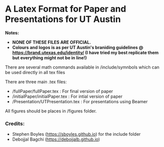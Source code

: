 # A Latex Format for Paper and Presentations for UT Austin

**Notes:**

- **NONE OF THESE FILES ARE OFFICIAL.**
- **Colours and logos is as per UT Austin's braniding guidelines @ https://brand.utexas.edu/identity/ (I have tried my best replicate them but everything might not be in line!)**

There are several math commands available in /include/symnbols which can be used directly in all tex files

There are three main .tex files:

- /fullPaper/fullPaper.tex : For final version of paper
- /initialPaper/initialPaper.tex : For intial version of paper
- /Presentation/UTPresentation.tex : For presentations using Beamer

All figures should be places in /figures folder. 

### Credits: 

- Stephen Boyles (https://sboyles.github.io) for the include folder
- Debojjal Bagchi (https://debojjalb.github.io)

